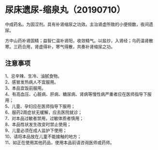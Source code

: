 # 尿床遗尿-缩泉丸（20190710）


中成药名。为固涩剂。具有补肾缩尿之功效。主治肾虚所致的小便频数，夜间遗尿。

方中山药补肾固精；益智仁温补肾阳，收敛精气。以盐炒，入肾经；乌药温肾散寒。三药合用，肾虚得补，寒气得散，共奏补肾缩尿之功。

<a name="uzR7D"></a>
## 注意事项
1、忌辛辣、生冷、油腻食物。<br />2、感冒发热病人不宜服用。<br />3、本品宜饭前服用。<br />4、有高血压、心脏病、肝病、糖尿病、肾病等慢性病严重者应在医师指导下服用；<br />5、儿童、孕妇应在医师指导下服用；<br />6、服药2周症状无缓解，应去医院就诊；<br />7、对本品过敏者禁用，过敏体质者慎用；<br />8、本品性状发生改变时禁止使用；<br />9、儿童必须在成人监护下使用；<br />10、请将本品放在儿童不能接触的地方；<br />11、如正在使用其他药品，使用本品前请咨询医师或药师。<br />[]()[]()[]()

